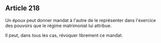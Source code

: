 Article 218
----
Un époux peut donner mandat à l'autre de le représenter dans l'exercice des
pouvoirs que le régime matrimonial lui attribue.

Il peut, dans tous les cas, révoquer librement ce mandat.
